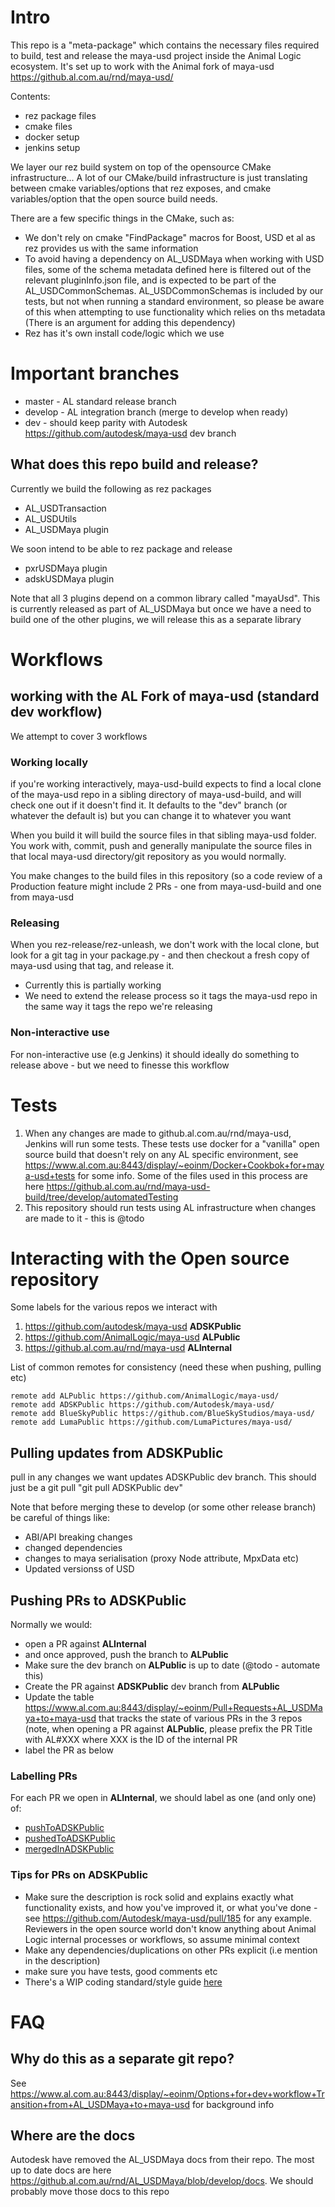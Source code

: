 # Intro

This repo is a "meta-package" which contains the necessary files required to build, test and release the maya-usd project inside the Animal Logic ecosystem.
It's set up to work with the Animal fork of maya-usd https://github.al.com.au/rnd/maya-usd/

Contents:
+ rez package files
+ cmake files
+ docker setup
+ jenkins setup

We layer our rez build system on top of the opensource CMake infrastructure...   A lot of our CMake/build infrastructure is just translating between cmake variables/options that rez exposes, and cmake variables/option that the open source build needs.

There are a few specific things in the CMake, such as:
+ We don't rely on cmake "FindPackage" macros for Boost, USD et al as rez provides us with the same information
+ To avoid having a dependency on AL_USDMaya when working with USD files, some of the schema metadata defined here is filtered out of the relevant pluginInfo.json file, and is expected to be part of the AL_USDCommonSchemas. AL_USDCommonSchemas is included by our tests, but not when running a standard environment, so please be aware of this when attempting to use functionality which relies on ths metadata (There is an argument for adding this dependency)
+ Rez has it's own install code/logic which we use


# Important branches
+ master - AL standard release branch
+ develop - AL integration branch (merge to develop when ready)
+ dev - should keep parity with Autodesk https://github.com/autodesk/maya-usd dev branch

## What does this repo build and release?

Currently we build the following as rez packages
+ AL_USDTransaction
+ AL_USDUtils
+ AL_USDMaya plugin

We soon intend to be able to rez package and release
+ pxrUSDMaya plugin
+ adskUSDMaya plugin

Note that all 3 plugins depend on a common library called "mayaUsd". This is currently released as part of AL_USDMaya but once we have a need to build one of the other plugins, we will release this as a separate library



# Workflows

## working with the AL Fork of maya-usd (standard dev workflow)
We attempt to cover 3 workflows

### Working locally
if you're working interactively, maya-usd-build expects to find a local clone of the maya-usd repo in a sibling directory of maya-usd-build, and will check one out if it doesn't find it. It defaults to the "dev" branch (or whatever the default is) but you can change it to whatever you want

When you build it will build the source files in that sibling maya-usd folder. 
You work with, commit, push and generally manipulate the source files in that local maya-usd directory/git repository as you would normally.

You make changes to the build files in this repository (so a code review of a Production feature might include 2 PRs - one from maya-usd-build and one from maya-usd

### Releasing
When you rez-release/rez-unleash, we don't work with the local clone, but look for a git tag in your package.py - and then checkout a fresh copy of maya-usd using that tag, and release it.
+ Currently this is partially working
+ We need to extend the release process so it tags the maya-usd repo in the same way it tags the repo we're releasing


### Non-interactive use
For non-interactive use (e.g Jenkins) it should ideally do something to release above - but we need to finesse this workflow

# Tests
1. When any changes are made to github.al.com.au/rnd/maya-usd, Jenkins will run some tests. These tests use docker for a "vanilla" open source build that doesn't rely on any AL specific environment, see  https://www.al.com.au:8443/display/~eoinm/Docker+Cookbok+for+maya-usd+tests for some info. Some of the files used in this process are here https://github.al.com.au/rnd/maya-usd-build/tree/develop/automatedTesting
2. This repository should run tests using AL infrastructure when changes are made to it - this is @todo

# Interacting with the Open source repository

Some labels for the various repos we interact with
1. https://github.com/autodesk/maya-usd **ADSKPublic**
2. https://github.com/AnimalLogic/maya-usd **ALPublic**
3. https://github.al.com.au/rnd/maya-usd **ALInternal**

List of common remotes for consistency (need these when pushing, pulling etc)
```
remote add ALPublic https://github.com/AnimalLogic/maya-usd/
remote add ADSKPublic https://github.com/Autodesk/maya-usd/
remote add BlueSkyPublic https://github.com/BlueSkyStudios/maya-usd/
remote add LumaPublic https://github.com/LumaPictures/maya-usd/
```

## Pulling updates from ADSKPublic
pull in any changes we want updates ADSKPublic dev branch. This should just be a git pull "git pull ADSKPublic dev"

Note that before merging these to develop (or some other release branch)  be careful of things like:

+ ABI/API breaking changes
+ changed dependencies
+ changes to maya serialisation (proxy Node attribute, MpxData etc)
+ Updated versionss of USD 



## Pushing PRs to ADSKPublic
Normally we would:
+ open a PR against **ALInternal**
+ and once approved, push the branch to **ALPublic**
+ Make sure the dev branch on **ALPublic** is up to date (@todo - automate this)
+ Create the PR against **ADSKPublic** dev branch from **ALPublic**
+ Update the table https://www.al.com.au:8443/display/~eoinm/Pull+Requests+AL_USDMaya+to+maya-usd that tracks the state of various PRs in the 3 repos (note, when opening a PR against **ALPublic**, please prefix the PR Title with AL#XXX where XXX is the ID of the internal PR
+ label the PR as below

### Labelling PRs 
For each PR we open in **ALInternal**, we should label as one (and only one) of:
* [pushToADSKPublic](https://github.al.com.au/rnd/maya-usd/pulls?q=is%3Apr+is%3Aopen+label%3AtoPushToADSKPublic)
* [pushedToADSKPublic](https://github.al.com.au/rnd/maya-usd/labels/pushedToADSKPublic)
* [mergedInADSKPublic](https://github.al.com.au/rnd/maya-usd/pulls?q=is%3Apr+is%3Aopen+label%3AmergedInADSKPublic)

### Tips for PRs on **ADSKPublic**
+ Make sure the description is rock solid and explains exactly what functionality exists, and how you've improved it, or what you've done - see https://github.com/Autodesk/maya-usd/pull/185 for any example. Reviewers in the open source world don't know anything about Animal Logic internal processes or workflows, so assume minimal context
+ Make any dependencies/duplications on other PRs explicit (i.e mention in the description)
+ make sure you have tests, good comments etc
+ There's a WIP coding standard/style guide [here](https://docs.google.com/document/d/1Jvbpfh2WNzHxGQtjqctZ1K1lnpaAtHOUwm0kmmEcxjY/edit)


# FAQ
## Why do this as a separate git repo?
See https://www.al.com.au:8443/display/~eoinm/Options+for+dev+workflow+Transition+from+AL_USDMaya+to+maya-usd for background info

## Where are the docs
Autodesk have removed the AL_USDMaya docs from their repo. The most up to date docs are here https://github.al.com.au/rnd/AL_USDMaya/blob/develop/docs. We should probably move those docs to this repo
